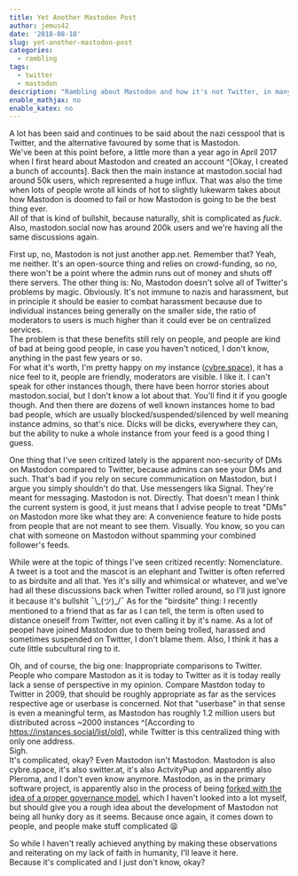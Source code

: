 ```yaml
---
title: Yet Another Mastodon Post
author: jemus42
date: '2018-08-18'
slug: yet-another-mastodon-post
categories:
  - rambling
tags:
  - twitter
  - mastodon
description: "Rambling about Mastodon and how it's not Twitter, in many ways."
enable_mathjax: no
enable_katex: no
---
```


A lot has been said and continues to be said about the nazi cesspool that is Twitter, and the alternative favoured by some that is Mastodon.  
We've been at this point before, a little more than a year ago in April 2017 when I first heard about Mastodon and created an account ^[Okay, I created a bunch of accounts]. Back then the main instance at mastodon.social had around 50k users, which represented a huge influx. That was also the time when lots of people wrote all kinds of hot to slightly lukewarm takes about how Mastodon is doomed to fail or how Mastodon is going to be the best thing ever.  
All of that is kind of bullshit, because naturally, shit is complicated as *fuck*.  
Also, mastodon.social now has around 200k users and we're having all the same discussions again.

First up, no, Mastodon is not just another app.net. Remember that? Yeah, me neither. It's an open-source thing and relies on crowd-funding, so no, there won't be a point where the admin runs out of money and shuts off there servers. The other thing is: No, Mastodon doesn't solve all of Twitter's problems by magic. Obviously. It's not immune to nazis and harassment, but in principle it should be easier to combat harassment because due to individual instances being generally on the smaller side, the ratio of moderators to users is much higher than it could ever be on centralized services.   
The problem is that these benefits still rely on people, and people are kind of bad at being good people, in case you haven't noticed, I don't know, anything in the past few years or so.  
For what it's worth, I'm pretty happy on my instance ([cybre.space](http://cybre.space/)), it has a nice feel to it, people are friendly, moderators are visible. I like it. I can't speak for other instances though, there have been horror stories about mastodon.social, but I don't know a lot about that. You'll find it if you google though. And then there are dozens of well known instances home to bad bad people, which are usually blocked/suspended/silenced by well meaning instance admins, so that's nice. Dicks will be dicks, everywhere they can, but the ability to nuke a whole instance from your feed is a good thing I guess.  

One thing that I've seen critized lately is the apparent non-security of DMs on Mastodon compared to Twitter, because admins can see your DMs and such. That's bad if you rely on secure communication on Mastodon, but I argue you simply shouldn't do that. Use messengers lika Signal. They're meant for messaging. Mastodon is not. Directly. That doesn't mean I think the current system is good, it just means that I advise people to treat "DMs" on Mastodon more like what they are: A convenience feature to hide posts from people that are not meant to see them. Visually. You know, so you can chat with someone on Mastodon without spamming your combined follower's feeds.

While were at the topic of things I've seen critized recently: Nomenclature.  
A tweet is a toot and the mascot is an elephant and Twitter is often referred to as birdsite and all that. Yes it's silly and whimsical or whatever, and we've had all these discussions back when Twitter rolled around, so I'll just ignore it because it's bullshit ¯\\\_(ツ)_/¯
As for the "birdsite" thing: I recently mentioned to a friend that as far as I can tell, the term is often used to distance oneself from Twitter, not even calling it by it's name. As a lot of peopel have joined Mastodon due to them being trolled, harassed and sometimes suspended on Twitter, I don't blame them. Also, I think it has a cute little subcultural ring to it.

Oh, and of course, the big one: Inappropriate comparisons to Twitter.  
People who compare Mastodon as it is today to Twitter as it is today really lack a sense of perspective in my opinion. Compare Mastdon today to Twitter in 2009, that should be roughly appropriate as far as the services respective age or userbase is concerned. Not that "userbase" in that sense is even a meaningful term, as Mastodon has roughly 1.2 million users but distributed across ~2000 instances ^[According to https://instances.social/list/old], while Twitter is this centralized thing with only one address.  
Sigh.  
It's complicated, okay? Even Mastodon isn't Mastodon. Mastodon is also cybre.space, it's also switter.at, it's also ActvityPup and apparently also Pleroma, and I don't even know anymore. Mastodon, as in the primary software project, is apparently also in the process of being [forked with the idea of a proper governance model](https://toot.cat/@forktogether), which I haven't looked into a lot myself, but should give you a rough idea about the development of Mastodon not being all hunky dory as it seems. 
Because once again, it comes down to people, and people make stuff complicated :tired_face:

So while I haven't really achieved anything by making these observations and reiterating on my lack of faith in humanity, I'll leave it here.  
Because it's complicated and I just don't know, okay?
